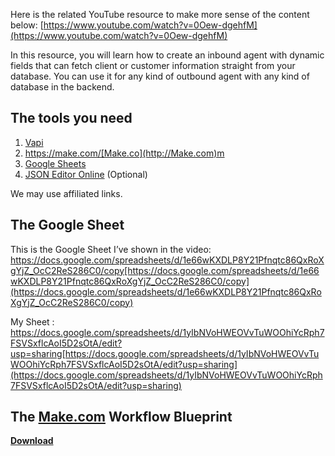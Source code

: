 Here is the related YouTube resource to make more sense of the content below: [https://www.youtube.com/watch?v=0Oew-dgehfM](https://www.youtube.com/watch?v=0Oew-dgehfM)

In this resource, you will learn how to create an inbound agent with dynamic fields that can fetch client or customer information straight from your database. You can use it for any kind of outbound agent with any kind of database in the backend.

## **The tools you need**

1. [Vapi](https://integraticus.com/share/vapi/)
2. https://make.com/[Make.co](http://Make.com)m
3. [Google Sheets](https://sheets.google.com/)
4. [JSON Editor Online](https://jsoneditoronline.org/) (Optional)

We may use affiliated links.

## **The Google Sheet**

This is the Google Sheet I’ve shown in the video: https://docs.google.com/spreadsheets/d/1e66wKXDLP8Y21Pfnqtc86QxRoXgYjZ_OcC2ReS286C0/copy[https://docs.google.com/spreadsheets/d/1e66wKXDLP8Y21Pfnqtc86QxRoXgYjZ_OcC2ReS286C0/copy](https://docs.google.com/spreadsheets/d/1e66wKXDLP8Y21Pfnqtc86QxRoXgYjZ_OcC2ReS286C0/copy)

My Sheet : https://docs.google.com/spreadsheets/d/1yIbNVoHWEOVvTuWOOhiYcRph7FSVSxflcAoI5D2sOtA/edit?usp=sharing[https://docs.google.com/spreadsheets/d/1yIbNVoHWEOVvTuWOOhiYcRph7FSVSxflcAoI5D2sOtA/edit?usp=sharing](https://docs.google.com/spreadsheets/d/1yIbNVoHWEOVvTuWOOhiYcRph7FSVSxflcAoI5D2sOtA/edit?usp=sharing)

## **The **[**Make.com**](http://Make.com)** Workflow Blueprint**

**[Download](https://hub.integraticus.com/wp-content/uploads/2024/06/dynamic-ai-inbound-agent.json)**